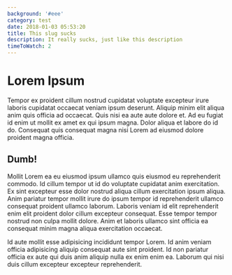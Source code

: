 ```yaml
---
background: '#eee'
category: test
date: 2018-01-03 05:53:20
title: This slug sucks
description: It really sucks, just like this description
timeToWatch: 2
---
```


# Lorem Ipsum

Tempor ex proident cillum nostrud cupidatat voluptate excepteur irure laboris cupidatat occaecat veniam ipsum deserunt. Aliquip minim elit aliqua anim quis officia ad occaecat. Quis nisi ea aute aute dolore et. Ad eu fugiat id enim ut mollit ex amet ex qui ipsum magna. Dolor aliqua et labore do id do. Consequat quis consequat magna nisi Lorem ad eiusmod dolore proident magna officia.

## Dumb!

Mollit Lorem ea eu eiusmod ipsum ullamco quis eiusmod eu reprehenderit commodo. Id cillum tempor ut id do voluptate cupidatat anim exercitation. Ex sint excepteur esse dolor nostrud aliqua cillum exercitation ipsum aliqua. Anim pariatur tempor mollit irure do ipsum tempor id reprehenderit ullamco consequat proident ullamco laborum. Laboris veniam id elit reprehenderit enim elit proident dolor cillum excepteur consequat. Esse tempor tempor nostrud non culpa mollit dolore. Anim et laboris ullamco sint officia ea consequat minim magna aliqua exercitation occaecat.

Id aute mollit esse adipisicing incididunt tempor Lorem. Id anim veniam officia adipisicing aliquip consequat aute sint proident. Id non pariatur officia ex aute qui duis anim aliquip nulla ex enim enim ea. Laborum qui nisi duis cillum excepteur excepteur reprehenderit.
